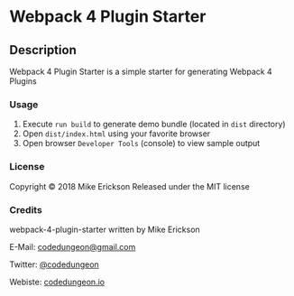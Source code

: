 # Webpack 4 Plugin Starter

## Description

Webpack 4 Plugin Starter is a simple starter for generating Webpack 4 Plugins

### Usage

1. Execute `run build` to generate demo bundle (located in `dist` directory)
2. Open `dist/index.html` using your favorite browser
3. Open browser `Developer Tools` (console) to view sample output

### License

Copyright &copy; 2018 Mike Erickson
Released under the MIT license

### Credits

webpack-4-plugin-starter written by Mike Erickson

E-Mail: [codedungeon@gmail.com](mailto:codedungeon@gmail.com)

Twitter: [@codedungeon](http://twitter.com/codedungeon)

Webiste: [codedungeon.io](http://codedungeon.io)